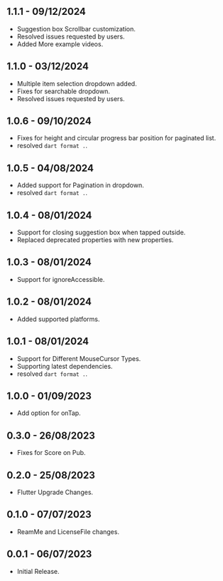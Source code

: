 ## 1.1.1 - 09/12/2024
- Suggestion box Scrollbar customization.
- Resolved issues requested by users.
- Added More example videos.

## 1.1.0 - 03/12/2024
- Multiple item selection dropdown added.
- Fixes for searchable dropdown.
- Resolved issues requested by users.

## 1.0.6 - 09/10/2024

- Fixes for height and circular progress bar position for paginated list.
- resolved `dart format .`.

## 1.0.5 - 04/08/2024

- Added support for Pagination in dropdown.
- resolved `dart format .`.

## 1.0.4 - 08/01/2024

- Support for closing suggestion box when tapped outside.
- Replaced deprecated properties with new properties.

## 1.0.3 - 08/01/2024

- Support for ignoreAccessible.

## 1.0.2 - 08/01/2024

- Added supported platforms.

## 1.0.1 - 08/01/2024

- Support for Different MouseCursor Types.
- Supporting latest dependencies.
- resolved `dart format .`.

## 1.0.0 - 01/09/2023

- Add option for onTap.

## 0.3.0 - 26/08/2023

- Fixes for Score on Pub.

## 0.2.0 - 25/08/2023

- Flutter Upgrade Changes.

## 0.1.0 - 07/07/2023

- ReamMe and LicenseFile changes.
## 0.0.1 - 06/07/2023

- Initial Release.
